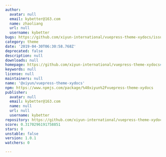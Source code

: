 ```yaml
---
author:
  avatar: null
  email: kybetter@163.com
  name: zhaoliang
  url: null
  username: kybetter
bugs: https://github.com/xiyun-international/vuepress-theme-xydocs/issues
category: theme
date: '2019-04-30T06:30:58.768Z'
deprecated: false
description: null
downloads: null
homepage: https://github.com/xiyun-international/vuepress-theme-xydocs#readme
keywords: null
license: null
maintainers: null
name: '@xiyun/vuepress-theme-xydocs'
npm: https://www.npmjs.com/package/%40xiyun%2Fvuepress-theme-xydocs
publisher:
  avatar: null
  email: kybetter@163.com
  name: null
  url: null
  username: kybetter
repository: https://github.com/xiyun-international/vuepress-theme-xydocs
score: 0.3170296191758851
stars: 0
unstable: false
version: 1.0.1
watchers: 0

---
```


